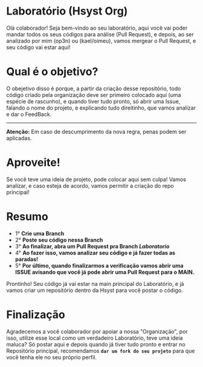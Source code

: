 # Laboratório (Hsyst Org)

Olá colaborador! Seja bem-vindo ao seu laboratório, aqui você vai poder mandar todos os seus códigos para análise (Pull Request), e depois, ao ser analizado por mim (op3n) ou (kael/oimeu), vamos mergear o Pull Request, e seu código vai estar aqui!

# Qual é o objetivo?

O obejetivo disso é porque, a partir da criação desse repositório, todo código criado pela organização deve ser primeiro colocado aqui (uma espécie de rascunho), e quando tiver tudo pronto, só abrir uma Issue, falando o nome do projeto, e explicando tudo direitinho, que vamos analizar e dar o FeedBack.

---

**Atenção:** Em caso de descumprimento da nova regra, penas podem ser aplicadas.

# Aproveite!

Se você teve uma ideia de projeto, pode colocar aqui sem culpa! Vamos analizar, e caso esteja de acordo, vamos permitir a criação do repo principal!

# Resumo

- 1° **Crie uma Branch**
- 2° **Poste seu código nessa Branch**
- 3° **Ao finalizar, abra um Pull Request pra Branch *Laboratorio***
- 4° **Ao fazer isso, vamos analizar seu código e já fazer todas as paradas!**
- 5° **Por último, quando finalizarmos a verificação vamos abrir uma ISSUE avisando que você já pode abrir uma Pull Request para o MAIN.**

Prontinho! Seu código já vai estar na main principal do Laboratório, e já vamos criar um repositório dentro da Hsyst para você postar o código.


# Finalização

Agradecemos a você colaborador por apoiar a nossa "Organização", por isso, utilize esse local como um verdadeiro Laboratório, teve uma ideia maluca? Só postar aqui e depois quando já tiver tudo pronto e entrar no Repositório principal, recomendamos **`dar um fork do seu projeto`** para que você tenha ele no seu próprio perfil.
